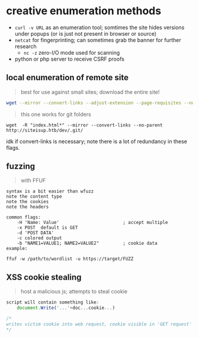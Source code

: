 # creative enumeration methods
- `curl -v URL` as an enumeration tool; somtimes the site hides versions under popups (or is just not present in browser or source)
- `netcat` for fingerprinting; can sometimes grab the banner for further research
	- `nc -z`            zero-I/O mode used for scanning
- python or php server to receive CSRF proofs


## local enumeration of remote site
> best for use against small sites; download the entire site!
```sh
wget --mirror --convert-links --adjust-extension --page-requisites --no-parent http://TARGET
```

> this one works for git folders
```shell
wget  -R "index.html*" --mirror --convert-links --no-parent http://siteisup.htb/dev/.git/
```
idk if convert-links is necessary; note there is a lot of redundancy in these flags.

## fuzzing
> with FFUF
```
syntax is a bit easier than wfuzz
note the content type
note the cookies 	
note the headers	

common flags:
	-H 'Name: Value'						; accept multiple
	-x POST  default is GET
	-d 'POST DATA'
	-c colored output
	-b "NAME1=VALUE1; NAME2=VALUE2" 		; cookie data
example: 

ffuf -w /path/to/wordlist -u https://target/FUZZ

```

## XSS cookie stealing

> host a malicious js; attempts to steal cookie
```js
script will contain something like:
	document.Write('...'+doc...cookie...)

/*
writes victim cookie into web request, cookie visible in 'GET request' / 'web server log'
*/
```

